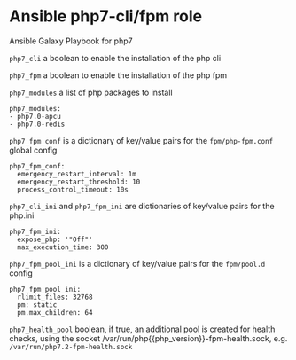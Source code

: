 
# Ansible php7-cli/fpm role

Ansible Galaxy Playbook for php7

`php7_cli` a boolean to enable the installation of the php cli

`php7_fpm` a boolean to enable the installation of the php fpm

`php7_modules` a list of php packages to install

    php7_modules:
    - php7.0-apcu
    - php7.0-redis

`php7_fpm_conf` is a dictionary of key/value pairs for the `fpm/php-fpm.conf` global config

    php7_fpm_conf:
      emergency_restart_interval: 1m
      emergency_restart_threshold: 10
      process_control_timeout: 10s

`php7_cli_ini` and `php7_fpm_ini` are dictionaries of key/value pairs for the php.ini

    php7_fpm_ini:
      expose_php: '"Off"'
      max_execution_time: 300

`php7_fpm_pool_ini` is a dictionary of key/value pairs for the `fpm/pool.d` config

    php7_fpm_pool_ini:
      rlimit_files: 32768
      pm: static
      pm.max_children: 64

`php7_health_pool` boolean, if true, an additional pool is created for health
checks, using the socket /var/run/php{{php_version}}-fpm-health.sock, e.g.
`/var/run/php7.2-fpm-health.sock`